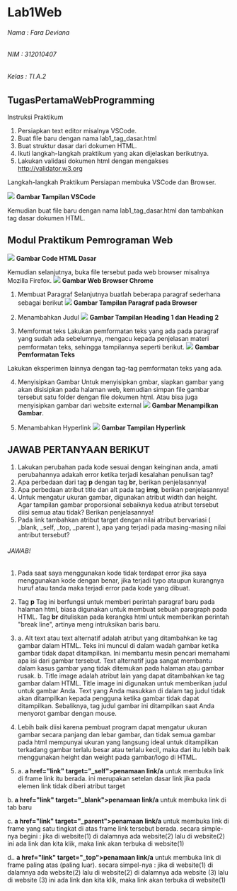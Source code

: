 # Lab1Web
###### Nama : Fara Deviana
###### NIM : 312010407
###### Kelas : TI.A.2

## TugasPertamaWebProgramming

Instruksi Praktikum
1. Persiapkan text editor misalnya VSCode.
2. Buat file baru dengan nama lab1_tag_dasar.html
3. Buat struktur dasar dari dokumen HTML.
4. Ikuti langkah-langkah praktikum yang akan dijelaskan berikutnya.
5. Lakukan validasi dokumen html dengan mengakses http://validator.w3.org

Langkah-langkah Praktikum
Persiapan membuka VSCode dan Browser.

![](images/1.jpg)
**Gambar Tampilan VSCode**

Kemudian buat file baru dengan nama lab1_tag_dasar.html dan tambahkan tag dasar dokumen HTML.

## **Modul Praktikum Pemrograman Web**
![](images/2.jpg)
**Gambar Code HTML Dasar**

Kemudian selanjutnya, buka file tersebut pada web browser misalnya Mozilla Firefox.
![](images/3.jpg)
**Gambar Web Browser Chrome**


1. Membuat Paragraf
Selanjutnya buatlah beberapa paragraf sederhana sebagai berikut
![](images/4.jpg)
**Gambar Tampilan Paragraf pada Browser**

2. Menambahkan Judul
![](images/5.jpg)
**Gambar Tampilan Heading 1 dan Heading 2**

3. Memformat teks
Lakukan pemformatan teks yang ada pada paragraf yang sudah ada sebelumnya, mengacu kepada 
penjelasan materi pemformatan teks, sehingga tampilannya seperti berikut.
![](images/6.jpg)
**Gambar Pemformatan Teks**

Lakukan eksperimen lainnya dengan tag-tag pemformatan teks yang ada.

4. Menyisipkan Gambar
Untuk menyisipkan gmbar, siapkan gambar yang akan disisipkan pada halaman web, kemudian 
simpan file gambar tersebut satu folder dengan file dokumen html. Atau bisa juga menyisipkan 
gambar dari website external
![](images/7.jpg)
**Gambar Menampilkan Gambar**.

5. Menambahkan Hyperlink
![](images/8.jpg)
**Gambar Tampilan Hyperlink**








## JAWAB PERTANYAAN BERIKUT

1. Lakukan perubahan pada kode sesuai dengan keinginan anda, amati perubahannya adakah 
error ketika terjadi kesalahan penulisan tag?
2. Apa perbedaan dari tag **p** dengan tag **br**, berikan penjelasannya!
3. Apa perbedaan atribut title dan alt pada tag **img**, berikan penjelasannya!
4. Untuk mengatur ukuran gambar, digunakan atribut width dan height. Agar tampilan gambar 
proporsional sebaiknya kedua atribut tersebut diisi semua atau tidak? Berikan penjelasannya!
5. Pada link tambahkan atribut target dengan nilai atribut bervariasi ( _blank, _self, _top, 
_parent ), apa yang terjadi pada masing-masing nilai antribut tersebut?

###### JAWAB!
1. Pada saat saya menggunakan kode tidak terdapat error jika saya menggunakan kode dengan benar, jika terjadi typo ataupun kurangnya huruf atau tanda maka terjadi error pada kode yang dibuat.
   
2. Tag  **p** Tag ini berfungsi untuk memberi perintah paragraf baru pada halaman html, biasa digunakan untuk membuat sebuah paragraph pada HTML.
Tag **br** dituliskan pada kerangka html untuk memberikan perintah "break line", artinya meng intruksikan baris baru.
   
3. a.  Alt text atau text alternatif adalah atribut yang ditambahkan ke tag gambar dalam HTML. Teks ini muncul di dalam wadah gambar ketika gambar tidak dapat ditampilkan. Ini membantu mesin pencari memahami apa isi dari gambar tersebut. Text alternatif juga sangat membantu dalam kasus gambar yang tidak ditemukan pada halaman atau gambar rusak.
   b. Title image adalah atribut lain yang dapat ditambahkan ke tag gambar dalam HTML. Title image ini digunakan untuk memberikan judul untuk gambar Anda. Text yang Anda masukkan di dalam tag judul tidak akan ditampilkan kepada pengguna ketika gambar tidak dapat ditampilkan. Sebaliknya, tag judul gambar ini ditampilkan saat Anda menyorot gambar dengan mouse.
   
4. Lebih baik diisi karena pembuat program dapat mengatur ukuran gambar secara panjang dan lebar gambar, dan tidak semua gambar pada html mempunyai ukuran yang langsung ideal untuk ditampilkan terkadang gambar terlalu besar atau terlalu kecil, maka dari itu lebih baik menggunakan height dan weight pada gambar/logo di HTML.
   
5. a. 
 **a href="link" target="_self">penamaan link/a** 
untuk membuka link di frame link itu berada. ini merupakan setelan dasar link jika pada elemen link tidak diberi atribut target 


 b. 
 **a href="link" target="_blank">penamaan link/a** 
untuk membuka link di tab baru 

 c. 
 **a href="link" target="_parent">penamaan link/a** 
untuk membuka link di frame yang satu tingkat di atas frame link tersebut berada. secara simple-nya begini : jika di website(1) di dalamnya ada website(2) lalu di website(2) ini ada link dan kita klik, maka link akan terbuka di website(1) 

 d.. 
 **a href="link" target="_top">penamaan link/a** 
untuk membuka link di frame paling atas (paling luar). secara simpel-nya : jika di website(1) di dalamnya ada website(2) lalu di website(2) di dalamnya ada website (3) lalu di website (3) ini ada link dan kita klik, maka link akan terbuka di website(1)



